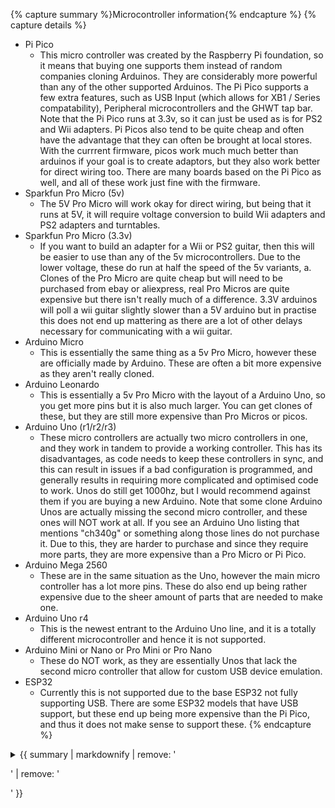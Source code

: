 {% capture summary %}Microcontroller information{% endcapture %}
{% capture details %}
  * Pi Pico 
    * This micro controller was created by the Raspberry Pi foundation, so it means that buying one supports them instead of random companies cloning Arduinos. They are considerably more powerful than any of the other supported Arduinos. The Pi Pico supports a few extra features, such as USB Input (which allows for XB1 / Series compatability), Peripheral microcontrollers and the GHWT tap bar. Note that the Pi Pico runs at 3.3v, so it can just be used as is for PS2 and Wii adapters. Pi Picos also tend to be quite cheap and often have the advantage that they can often be brought at local stores. With the currrent firmware, picos work much much better than arduinos if your goal is to create adaptors, but they also work better for direct wiring too. There are many boards based on the Pi Pico as well, and all of these work just fine with the firmware.
  * Sparkfun Pro Micro (5v)
    * The 5V Pro Micro will work okay for direct wiring, but being that it runs at 5V, it will require voltage conversion to build Wii adapters and PS2 adapters and turntables.
  * Sparkfun Pro Micro (3.3v)
    * If you want to build an adapter for a Wii or PS2 guitar, then this will be easier to use than any of the 5v microcontrollers. Due to the lower voltage, these do run at half the speed of the 5v variants, a. Clones of the Pro Micro are quite cheap but will need to be purchased from ebay or aliexpress, real Pro Micros are quite expensive but there isn't really much of a difference. 3.3V arduinos will poll a wii guitar slightly slower than a 5V arduino but in practise this does not end up mattering as there are a lot of other delays necessary for communicating with a wii guitar.
  * Arduino Micro
    * This is essentially the same thing as a 5v Pro Micro, however these are officially made by Arduino. These are often a bit more expensive as they aren't really cloned.
  * Arduino Leonardo
    * This is essentially a 5v Pro Micro with the layout of a Arduino Uno, so you get more pins but it is also much larger. You can get clones of these, but they are still more expensive than Pro Micros or picos.
  * Arduino Uno (r1/r2/r3)
    * These micro controllers are actually two micro controllers in one, and they work in tandem to provide a working controller. This has its disadvantages, as code needs to keep these controllers in sync, and this can result in issues if a bad configuration is programmed, and generally results in requiring more complicated and optimised code to work. Unos do still get 1000hz, but I would recommend against them if you are buying a new Arduino. Note that some clone Arduino Unos are actually missing the second micro controller, and these ones will NOT work at all. If you see an Arduino Uno listing that mentions "ch340g" or something along those lines do not purchase it. Due to this, they are harder to purchase and since they require more parts, they are more expensive than a Pro Micro or Pi Pico.
  * Arduino Mega 2560
    * These are in the same situation as the Uno, however the main micro controller has a lot more pins. These do also end up being rather expensive due to the sheer amount of parts that are needed to make one.
  * Arduino Uno r4
    * This is the newest entrant to the Arduino Uno line, and it is a totally different microcontroller and hence it is not supported.
  * Arduino Mini or Nano or Pro Mini or Pro Nano
    * These do NOT work, as they are essentially Unos that lack the second micro controller that allow for custom USB device emulation.
  * ESP32
    * Currently this is not supported due to the base ESP32 not fully supporting USB. There are some ESP32 models that have USB support, but these end up being more expensive than the Pi Pico, and thus it does not make sense to support these.
{% endcapture %}

<details>
  <summary>
    {{ summary | markdownify | remove: '<p>' | remove: '</p>' }}
  </summary>
  {{ details | markdownify }}
</details>